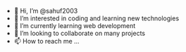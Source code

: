 - 👋 Hi, I’m @sahuf2003
- 👀 I’m interested in coding and learning new technologies
- 🌱 I’m currently learning web development
- 💞️ I’m looking to collaborate on many projects
- 📫 How to reach me ...

<!---
sahuf2003/sahuf2003 is a ✨ special ✨ repository because its `README.md` (this file) appears on your GitHub profile.
You can click the Preview link to take a look at your changes.
--->
